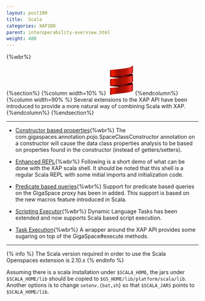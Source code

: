 ```yaml
---
layout: post100
title:  Scala
categories: XAP100
parent: interoperability-overview.html
weight: 400
---
```


{%wbr%}

{%section%}
{%column width=10% %}
![data-access.jpg](/attachment_files/subject/scala.jpeg)
{%endcolumn%}
{%column width=90% %}
Several extensions to the XAP API have been introduced to provide a more natural way of combining Scala with XAP.
{%endcolumn%}
{%endsection%}

<hr/>


- [Constructor based properties](./scala-constructor-based-properties.html){%wbr%}
The com.gigaspaces.annotation.pojo.SpaceClassConstructor annotation on a constructor will cause the data class properties analysis to be based on properties found in the constructor (instead of getters/setters).

- [Enhanced REPL](./scala-enhanced-repl.html){%wbr%}
Following is a short demo of what can be done with the XAP scala shell. It should be noted that this shell is a regular Scala REPL with some initial imports and initialization code.

- [Predicate based queries](./scala-predicate-based-queries.html){%wbr%}
Support for predicate based queries on the GigaSpace proxy has been in added. This support is based on the new macros feature introduced in Scala.

- [Scripting Executor](./scala-scripting-executor.html){%wbr%}
Dynamic Language Tasks has been extended and now supports Scala based script execution.

- [Task Execution](./scala-task-execution.html){%wbr%}
A wrapper around the XAP API provides some sugaring on top of the GigaSpace#execute methods.

<hr/>

{% info %}
The Scala version required in order to use the Scala Openspaces extension is 2.10.x
{% endinfo %}

Assuming there is a scala installation under `$SCALA_HOME`, the jars under `$SCALA_HOME/lib` should be copied to `$GS_HOME/lib/platform/scala/lib`.
Another options is to change `setenv.{bat,sh`} so that `$SCALA_JARS` points to `$SCALA_HOME/lib`.
